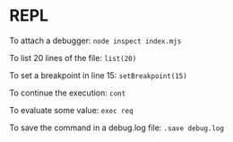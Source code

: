 # REPL #

To attach a debugger:
`node inspect index.mjs`

To list 20 lines of the file:
`list(20)`

To set a breakpoint in line 15:
`setBreakpoint(15)`

To continue the execution:
`cont`

To evaluate some value:
`exec req`

To save the command in a debug.log file:
`.save debug.log`